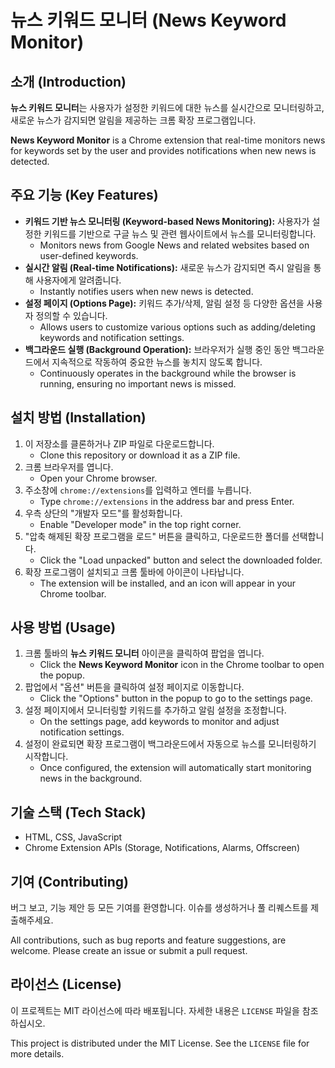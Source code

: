 # 뉴스 키워드 모니터 (News Keyword Monitor)

## 소개 (Introduction)

**뉴스 키워드 모니터**는 사용자가 설정한 키워드에 대한 뉴스를 실시간으로 모니터링하고, 새로운 뉴스가 감지되면 알림을 제공하는 크롬 확장 프로그램입니다.

**News Keyword Monitor** is a Chrome extension that real-time monitors news for keywords set by the user and provides notifications when new news is detected.

## 주요 기능 (Key Features)

*   **키워드 기반 뉴스 모니터링 (Keyword-based News Monitoring):** 사용자가 설정한 키워드를 기반으로 구글 뉴스 및 관련 웹사이트에서 뉴스를 모니터링합니다.
    *   Monitors news from Google News and related websites based on user-defined keywords.
*   **실시간 알림 (Real-time Notifications):** 새로운 뉴스가 감지되면 즉시 알림을 통해 사용자에게 알려줍니다.
    *   Instantly notifies users when new news is detected.
*   **설정 페이지 (Options Page):** 키워드 추가/삭제, 알림 설정 등 다양한 옵션을 사용자 정의할 수 있습니다.
    *   Allows users to customize various options such as adding/deleting keywords and notification settings.
*   **백그라운드 실행 (Background Operation):** 브라우저가 실행 중인 동안 백그라운드에서 지속적으로 작동하여 중요한 뉴스를 놓치지 않도록 합니다.
    *   Continuously operates in the background while the browser is running, ensuring no important news is missed.

## 설치 방법 (Installation)

1.  이 저장소를 클론하거나 ZIP 파일로 다운로드합니다.
    *   Clone this repository or download it as a ZIP file.
2.  크롬 브라우저를 엽니다.
    *   Open your Chrome browser.
3.  주소창에 `chrome://extensions`를 입력하고 엔터를 누릅니다.
    *   Type `chrome://extensions` in the address bar and press Enter.
4.  우측 상단의 "개발자 모드"를 활성화합니다.
    *   Enable "Developer mode" in the top right corner.
5.  "압축 해제된 확장 프로그램을 로드" 버튼을 클릭하고, 다운로드한 폴더를 선택합니다.
    *   Click the "Load unpacked" button and select the downloaded folder.
6.  확장 프로그램이 설치되고 크롬 툴바에 아이콘이 나타납니다.
    *   The extension will be installed, and an icon will appear in your Chrome toolbar.

## 사용 방법 (Usage)

1.  크롬 툴바의 **뉴스 키워드 모니터** 아이콘을 클릭하여 팝업을 엽니다.
    *   Click the **News Keyword Monitor** icon in the Chrome toolbar to open the popup.
2.  팝업에서 "옵션" 버튼을 클릭하여 설정 페이지로 이동합니다.
    *   Click the "Options" button in the popup to go to the settings page.
3.  설정 페이지에서 모니터링할 키워드를 추가하고 알림 설정을 조정합니다.
    *   On the settings page, add keywords to monitor and adjust notification settings.
4.  설정이 완료되면 확장 프로그램이 백그라운드에서 자동으로 뉴스를 모니터링하기 시작합니다.
    *   Once configured, the extension will automatically start monitoring news in the background.

## 기술 스택 (Tech Stack)

*   HTML, CSS, JavaScript
*   Chrome Extension APIs (Storage, Notifications, Alarms, Offscreen)

## 기여 (Contributing)

버그 보고, 기능 제안 등 모든 기여를 환영합니다. 이슈를 생성하거나 풀 리퀘스트를 제출해주세요.

All contributions, such as bug reports and feature suggestions, are welcome. Please create an issue or submit a pull request.

## 라이선스 (License)

이 프로젝트는 MIT 라이선스에 따라 배포됩니다. 자세한 내용은 `LICENSE` 파일을 참조하십시오.

This project is distributed under the MIT License. See the `LICENSE` file for more details.